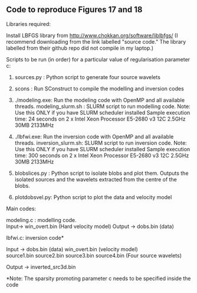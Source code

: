 ## Code to reproduce Figures 17 and 18

Libraries required:

Install LBFGS library from http://www.chokkan.org/software/liblbfgs/ (I recommend downloading from the link labelled "source code." The library labelled from their github repo did not compile in my laptop.)

Scripts to be run (in order) for a particular value of regularisation parameter c:

1. sources.py : Python script to generate four source wavelets

2. scons : Run SConstruct to compile the modelling and inversion codes

3. ./modeling.exe: Run the modeling code with OpenMP and all available threads.
modeling_slurm.sh : SLURM script to run modelling code. Note: Use this ONLY if you have SLURM scheduler installed
Sample execution time: 24 seconds on 2 x Intel Xeon Processor E5-2680 v3 12C 2.5GHz 30MB 2133MHz

4. ./lbfwi.exe: Run the inversion code with OpenMP and all available threads.
inversion_slurm.sh: SLURM script to run inversion code. Note: Use this ONLY if you have SLURM scheduler installed
Sample execution time: 300 seconds on 2 x Intel Xeon Processor E5-2680 v3 12C 2.5GHz 30MB 2133MHz

5. blobslices.py : Python script to isolate blobs and plot them. Outputs the isolated sources and the wavelets extracted from the centre of the blobs.

6. plotdobsvel.py: Python script to plot the data and velocity model


Main codes:

modeling.c : modelling code.  
Input->  win_overt.bin (Hard velocity model)  Output ->   dobs.bin (data)

lbfwi.c: inversion code*

Input -> dobs.bin (data) win_overt.bin (velocity model)  
source1.bin source2.bin source3.bin source4.bin (Four source wavelets)

Output -> inverted_src3d.bin

*Note: The sparsity promoting parameter c needs to be specified inside the code
